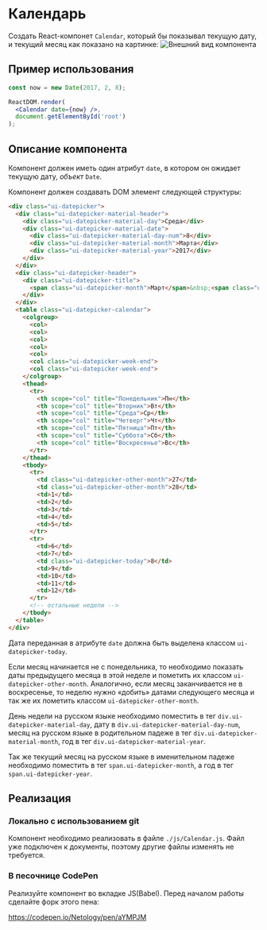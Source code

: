 Календарь
===

Создать React-компонет `Calendar`, который бы показывал текущую дату, и текущий месяц как показано на картинке:
![Внешний вид компонента](./res/preview.png)

## Пример использования

```jsx
const now = new Date(2017, 2, 8);

ReactDOM.render(
  <Calendar date={now} />,
  document.getElementById('root')
);
```

## Описание компонента

Компонент должен иметь один атрибут `date`, в котором он ожидает текущую дату, _объект_ `Date`.

Компонент должен создавать DOM элемент следующей структуры:
```html
<div class="ui-datepicker">
  <div class="ui-datepicker-material-header">
    <div class="ui-datepicker-material-day">Среда</div>
    <div class="ui-datepicker-material-date">
      <div class="ui-datepicker-material-day-num">8</div>
      <div class="ui-datepicker-material-month">Марта</div>
      <div class="ui-datepicker-material-year">2017</div>
    </div>
  </div>
  <div class="ui-datepicker-header">
    <div class="ui-datepicker-title">
      <span class="ui-datepicker-month">Март</span>&nbsp;<span class="ui-datepicker-year">2017</span>
    </div>
  </div>
  <table class="ui-datepicker-calendar">
    <colgroup>
      <col>
      <col>
      <col>
      <col>
      <col>
      <col class="ui-datepicker-week-end">
      <col class="ui-datepicker-week-end">
    </colgroup>
    <thead>
      <tr>
        <th scope="col" title="Понедельник">Пн</th>
        <th scope="col" title="Вторник">Вт</th>
        <th scope="col" title="Среда">Ср</th>
        <th scope="col" title="Четверг">Чт</th>
        <th scope="col" title="Пятница">Пт</th>
        <th scope="col" title="Суббота">Сб</th>
        <th scope="col" title="Воскресенье">Вс</th>
      </tr>
    </thead>
    <tbody>
      <tr>
        <td class="ui-datepicker-other-month">27</td>
        <td class="ui-datepicker-other-month">28</td>
        <td>1</td>
        <td>2</td>
        <td>3</td>
        <td>4</td>
        <td>5</td>
      </tr>
      <tr>
        <td>6</td>
        <td>7</td>
        <td class="ui-datepicker-today">8</td>
        <td>9</td>
        <td>10</td>
        <td>11</td>
        <td>12</td>
      </tr>
      <!-- остальные недели -->
    </tbody>
  </table>
</div>
```

Дата переданная в атрибуте `date` должна быть выделена классом `ui-datepicker-today`.

Если месяц начинается не с понедельника, то необходимо показать даты предыдущего месяца в этой неделе и пометить их классом `ui-datepicker-other-month`. Аналогично, если месяц заканчивается не в воскресенье, то неделю нужно «добить» датами следующего месяца и так же их пометить классом `ui-datepicker-other-month`.

День недели на русском языке необходимо поместить в тег `div.ui-datepicker-material-day`, дату в `div.ui-datepicker-material-day-num`, месяц на русском языке в родительном падеже в тег `div.ui-datepicker-material-month`, год в тег `div.ui-datepicker-material-year`.

Так же текущий месяц на русском языке в именительном падеже необходимо поместить в тег `span.ui-datepicker-month`, а год в тег `span.ui-datepicker-year`.

## Реализация

### Локально с использованием git

Компонент необходимо реализовать в файле `./js/Calendar.js`. Файл уже подключен к документы, поэтому другие файлы изменять не требуется.

### В песочнице CodePen

Реализуйте компонент во вкладке JS(Babel). Перед началом работы сделайте форк этого пена:

https://codepen.io/Netology/pen/aYMPJM
